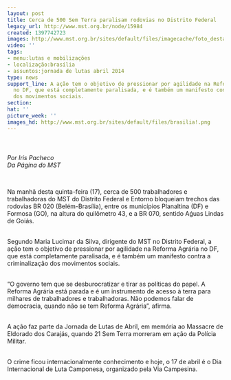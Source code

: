 ```yaml
---
layout: post
title: Cerca de 500 Sem Terra paralisam rodovias no Distrito Federal
legacy_url: http://www.mst.org.br/node/15984
created: 1397742723
images: http://www.mst.org.br/sites/default/files/imagecache/foto_destaque/brasilia!.png
video: ''
tags:
- menu:lutas e mobilizações
- localização:brasília
- assuntos:jornada de lutas abril 2014
type: news
support_line: A ação tem o objetivo de pressionar por agilidade na Reforma Agrária
  no DF, que está completamente paralisada, e é também um manifesto contra a criminalização
  dos movimentos sociais.
section: 
hat: ''
picture_week: ''
images_hd: http://www.mst.org.br/sites/default/files/brasilia!.png
---
```

<p class="MsoNormal"><img style="margin: 10px;" src="http://www.mst.org.br/sites/default/files/brasilia.jpg" alt=""><br><em><br>Por Iris Pacheco<br>Da Página do MST</em></p><p class="MsoNormal"><span>&nbsp;</span></p><p class="MsoNormal"><span>Na manhã desta quinta-feira (17), cerca de 500 trabalhadores e trabalhadoras do MST do Distrito Federal e Entorno bloqueiam trechos das rodovias BR 020 (Belém-Brasília), entre os municípios Planaltina (DF) e Formosa (GO), na altura do quilômetro 43, e a BR 070, sentido Aǵuas Lindas de Goiás.</span></p><p class="MsoNormal"><span><br>Segundo Maria Lucimar da Silva, dirigente do MST no Distrito Federal, a ação tem o objetivo de pressionar por agilidade na Reforma Agrária no DF, que está completamente paralisada, e é também um manifesto contra a criminalização dos movimentos sociais.</span></p><p class="MsoNormal"><span><br>“O governo tem que se desburocratizar e tirar as políticas do papel. A Reforma Agrária está parada e é um instrumento de acesso à terra para milhares de trabalhadores e trabalhadoras. Não podemos falar de democracia, quando não se tem Reforma Agrária”, afirma.</span></p><p class="MsoNormal"><span><br>A ação faz parte da Jornada de Lutas de Abril, em memória ao Massacre de Eldorado dos Carajás, quando 21 Sem Terra morreram em ação da Polícia Militar.</span></p><p class="MsoNormal"><span><br>O crime ficou internacionalmente conhecimento e hoje, o 17 de abril é o Dia Internacional de Luta Camponesa, organizado pela Via Campesina.</span></p><p class="MsoNormal">&nbsp;</p><p class="MsoNormal"><span></span></p>
